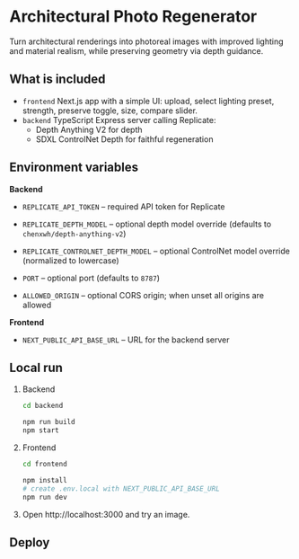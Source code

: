 # Architectural Photo Regenerator

Turn architectural renderings into photoreal images with improved lighting and material realism, while preserving geometry via depth guidance.

## What is included

- `frontend` Next.js app with a simple UI: upload, select lighting preset, strength, preserve toggle, size, compare slider.
- `backend` TypeScript Express server calling Replicate:
  - Depth Anything V2 for depth
  - SDXL ControlNet Depth for faithful regeneration

## Environment variables


**Backend**

- `REPLICATE_API_TOKEN` – required API token for Replicate
- `REPLICATE_DEPTH_MODEL` – optional depth model override (defaults to `chenxwh/depth-anything-v2`)

- `REPLICATE_CONTROLNET_DEPTH_MODEL` – optional ControlNet model override
  (normalized to lowercase)
- `PORT` – optional port (defaults to `8787`)
- `ALLOWED_ORIGIN` – optional CORS origin; when unset all origins are allowed


**Frontend**

- `NEXT_PUBLIC_API_BASE_URL` – URL for the backend server

## Local run

1. Backend
   ```bash
   cd backend

   npm run build
   npm start
   ```

2. Frontend
   ```bash
   cd frontend

   npm install
   # create .env.local with NEXT_PUBLIC_API_BASE_URL
   npm run dev
   ```

3. Open http://localhost:3000 and try an image.

## Deploy

